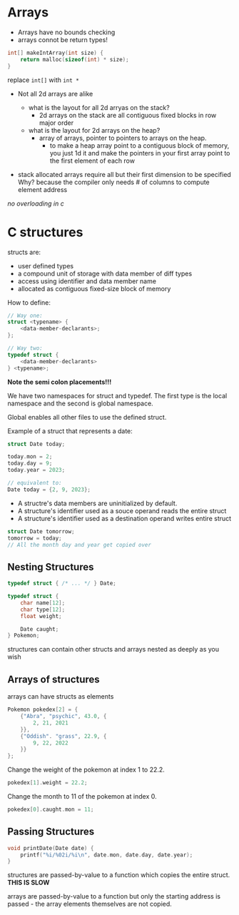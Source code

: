 # Arrays

- Arrays have no bounds checking
- arrays connot be return types!
```c
int[] makeIntArray(int size) {
    return malloc(sizeof(int) * size);
}
```
replace `int[]` with `int *`

- Not all 2d arrays are alike
  - what is the layout for all 2d arryas on the stack?
    - 2d arrays on the stack are all contiguous fixed blocks in row major order
  - what is the layout for 2d arrays on the heap?
    - array of arrays, pointer to pointers to arrays on the heap.
        - to make a heap array point to a contiguous block of memory, you just 1d it and make the pointers in your first array point to the first element of each row


- stack allocated arrays require all but their first dimension to be specified
Why? because the compiler only needs # of columns to compute element address

*no overloading in c*

# C structures

structs are:
- user defined types
- a compound unit of storage with data member of diff types
- access using identifier and data member name
- allocated as contiguous fixed-size block of memory

How to define:
```c
// Way one:
struct <typename> {
    <data-member-declarants>;
};

// Way two:
typedef struct {
    <data-member-declarants>
} <typename>;
```
**Note the semi colon placements!!!**

We have two namespaces for struct and typedef. The first type is the local namespace and the second is global namespace. 

Global enables all other files to use the defined struct.

Example of a struct that represents a date:

```c
struct Date today;

today.mon = 2;
today.day = 9;
today.year = 2023;

// equivalent to:
Date today = {2, 9, 2023};
```

- A structre's data members are uninitialized by default.
- A structure's identifier used as a souce operand reads the entire struct
- A structure's identifier used as a destination operand writes entire struct

```c
struct Date tomorrow;
tomorrow = today;
// All the month day and year get copied over
```

## Nesting Structures

```c
typedef struct { /* ... */ } Date;

typedef struct {
    char name[12];
    char type[12];
    float weight;

    Date caught;
} Pokemon;
```

structures can contain other structs and arrays nested as deeply as you wish

## Arrays of structures

arrays can have structs as elements

```c
Pokemon pokedex[2] = {
    {"Abra", "psychic", 43.0, {
        2, 21, 2021
    }},
    {"Oddish". "grass", 22.9, {
        9, 22, 2022
    }}
};
```

Change the weight of the pokemon at index 1 to 22.2.

```c
pokedex[1].weight = 22.2;
```

Change the month to 11 of the pokemon at index 0.

```c
pokedex[0].caught.mon = 11;
```

## Passing Structures

```c
void printDate(Date date) {
    printf("%i/%02i/%i\n", date.mon, date.day, date.year);
}
```

structures are passed-by-value to a function which copies the entire struct.
**THIS IS SLOW**

arrays are passed-by-value to a function but only the starting address is passed - the array elements themselves are not copied.

